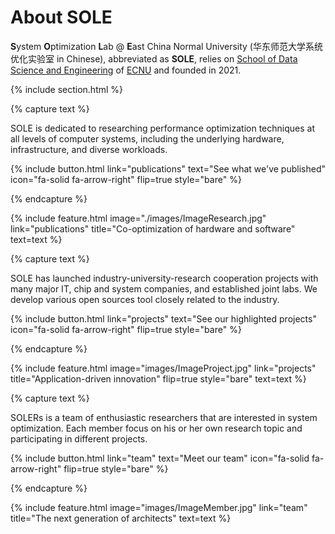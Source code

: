 ---
---

# About SOLE

**S**ystem **O**ptimization **L**ab @ **E**ast China Normal University (华东师范大学系统优化实验室 in Chinese), abbreviated as **SOLE**, relies on [School of Data Science and Engineering](https://dase.ecnu.edu.cn/) of [ECNU](https://www.ecnu.edu.cn/) and founded in 2021. 

{% include section.html %}

{% capture text %}

SOLE is dedicated to researching performance optimization techniques at all levels of computer systems, including the underlying hardware, infrastructure, and diverse workloads. 

{%
  include button.html
  link="publications"
  text="See what we've published"
  icon="fa-solid fa-arrow-right"
  flip=true
  style="bare"
%}

{% endcapture %}

{%
  include feature.html
  image="./images/ImageResearch.jpg"
  link="publications"
  title="Co-optimization of hardware and software"
  text=text
%}


{% capture text %}

SOLE has launched industry-university-research cooperation projects with many major IT, chip and system companies, and established joint labs. 
We develop various open sources tool closely related to the industry.

{%
  include button.html
  link="projects"
  text="See our highlighted projects"
  icon="fa-solid fa-arrow-right"
  flip=true
  style="bare"
%}

{% endcapture %}

{%
  include feature.html
  image="images/ImageProject.jpg"
  link="projects"
  title="Application-driven innovation"
  flip=true
  style="bare"
  text=text
%}

{% capture text %}

SOLERs is a team of enthusiastic researchers that are interested in system optimization. 
Each member focus on his or her own research topic and participating in different projects.

{%
  include button.html
  link="team"
  text="Meet our team"
  icon="fa-solid fa-arrow-right"
  flip=true
  style="bare"
%}

{% endcapture %}

{%
  include feature.html
  image="images/ImageMember.jpg"
  link="team"
  title="The next generation of architects"
  text=text
%}
